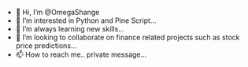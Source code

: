 - 👋 Hi, I’m @OmegaShange
- 👀 I’m interested in Python and Pine Script...
- 🌱 I’m always learning new skills...
- 💞️ I’m looking to collaborate on finance related projects such as stock price predictions...
- 📫 How to reach me.. private message...

<!---
OmegaShange/OmegaShange is a ✨ special ✨ repository because its `README.md` (this file) appears on your GitHub profile.
You can click the Preview link to take a look at your changes.
--->
